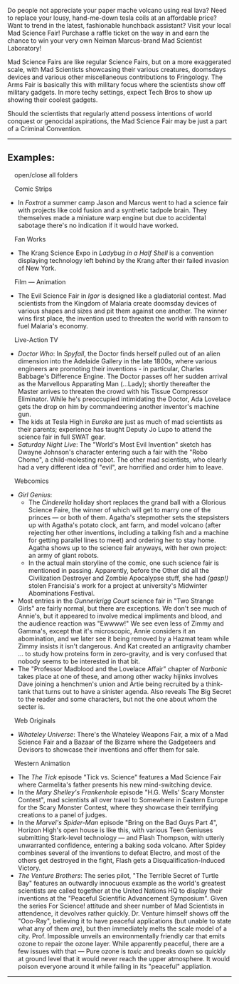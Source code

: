 Do people not appreciate your paper mache volcano using real lava? Need to replace your lousy, hand-me-down tesla coils at an affordable price? Want to trend in the latest, fashionable hunchback assistant? Visit your local Mad Science Fair! Purchase a raffle ticket on the way in and earn the chance to win your very own Neiman Marcus-brand Mad Scientist Laboratory!

Mad Science Fairs are like regular Science Fairs, but on a more exaggerated scale, with Mad Scientists showcasing their various creatures, doomsdays devices and various other miscellaneous contributions to Fringology. The Arms Fair is basically this with military focus where the scientists show off military gadgets. In more techy settings, expect Tech Bros to show up showing their coolest gadgets.

Should the scientists that regularly attend possess intentions of world conquest or genocidal aspirations, the Mad Science Fair may be just a part of a Criminal Convention.

___

## Examples:

    open/close all folders 

    Comic Strips 

-   In _Foxtrot_ a summer camp Jason and Marcus went to had a science fair with projects like cold fusion and a synthetic tadpole brain. They themselves made a miniature warp engine but due to accidental sabotage there's no indication if it would have worked.

    Fan Works 

-   The Krang Science Expo in _Ladybug in a Half Shell_ is a convention displaying technology left behind by the Krang after their failed invasion of New York.

    Film — Animation 

-   The Evil Science Fair in _Igor_ is designed like a gladiatorial contest. Mad scientists from the Kingdom of Malaria create doomsday devices of various shapes and sizes and pit them against one another. The winner wins first place, the invention used to threaten the world with ransom to fuel Malaria's economy.

    Live-Action TV 

-   _Doctor Who_: In _Spyfall_, the Doctor finds herself pulled out of an alien dimension into the Adelaide Gallery in the late 1800s, where various engineers are promoting their inventions - in particular, Charles Babbage's Difference Engine. The Doctor passes off her sudden arrival as the Marvellous Apparating Man (...Lady); shortly thereafter the Master arrives to threaten the crowd with his Tissue Compressor Eliminator. While he's preoccupied intimidating the Doctor, Ada Lovelace gets the drop on him by commandeering another inventor's machine gun.
-   The kids at Tesla High in _Eureka_ are just as much of mad scientists as their parents; experience has taught Deputy Jo Lupo to attend the science fair in full SWAT gear.
-   _Saturday Night Live_: The "World's Most Evil Invention" sketch has Dwayne Johnson's character entering such a fair with the "Robo Chomo", a child-molesting robot. The other mad scientists, who clearly had a very different idea of "evil", are horrified and order him to leave.

    Webcomics 

-   _Girl Genius_:
    -   The _Cinderella_ holiday short replaces the grand ball with a Glorious Science Faire, the winner of which will get to marry one of the princes — or both of them. Agatha's stepmother sets the stepsisters up with Agatha's potato clock, ant farm, and model volcano (after rejecting her other inventions, including a talking fish and a machine for getting parallel lines to meet) and ordering her to stay home. Agatha shows up to the science fair anyways, with her own project: an army of giant robots.
    -   In the actual main storyline of the comic, one such science fair is mentioned in passing. Apparently, before the Other did all the Civilization Destroyer and Zombie Apocalypse stuff, she had _(gasp!)_ stolen Francisia's work for a project at university's Midwinter Abominations Festival.
-   Most entries in the _Gunnerkrigg Court_ science fair in "Two Strange Girls" are fairly normal, but there are exceptions. We don't see much of Annie's, but it appeared to involve medical impliments and blood, and the audience reaction was "Ewwww!" We see even less of Zimmy and Gamma's, except that it's microscopic, Annie considers it an abomination, and we later see it being removed by a Hazmat team while Zimmy insists it isn't dangerous. And Kat created an antigravity chamber ... to study how proteins form in zero-gravity, and is very confused that nobody seems to be interested in that bit.
-   The "Professor Madblood and the Lovelace Affair" chapter of _Narbonic_ takes place at one of these, and among other wacky hijinks involves Dave joining a henchmen's union and Artie being recruited by a think-tank that turns out to have a sinister agenda. Also reveals The Big Secret to the reader and some characters, but not the one about whom the secter is.

    Web Originals 

-   _Whateley Universe_: There's the Whateley Weapons Fair, a mix of a Mad Science Fair and a Bazaar of the Bizarre where the Gadgeteers and Devisors to showcase their inventions and offer them for sale.

    Western Animation 

-   The _The Tick_ episode "Tick vs. Science" features a Mad Science Fair where Carmelita's father presents his new mind-switching device.
-   In the _Mary Shelley's Frankenhole_ episode "H.G. Wells' Scary Monster Contest", mad scientists all over travel to Somewhere in Eastern Europe for the Scary Monster Contest, where they showcase their terrifying creations to a panel of judges.
-   In the _Marvel's Spider-Man_ episode "Bring on the Bad Guys Part 4", Horizon High's open house is like this, with various Teen Geniuses submitting Stark-level technology — and Flash Thompson, with utterly unwarranted confidence, entering a baking soda volcano. After Spidey combines several of the inventions to defeat Electro, and most of the others get destroyed in the fight, Flash gets a Disqualification-Induced Victory.
-   _The Venture Brothers_: The series pilot, "The Terrible Secret of Turtle Bay" features an outwardly innocuous example as the world's greatest scientists are called together at the United Nations HQ to display their inventions at the "Peaceful Scientific Advancement Symposium". Given the series For Science! attitude and sheer number of Mad Scientists in attendence, it devolves rather quickly. Dr. Venture himself shows off the "Ooo-Ray", believing it to have peaceful applications (but unable to state what any of them _are_), but then immediately melts the scale model of a city. Prof. Impossible unveils an environmentally friendly car that emits ozone to repair the ozone layer. While apparently peaceful, there are a few issues with that — Pure ozone is _toxic_ and breaks down so quickly at ground level that it would never reach the upper atmosphere. It would poison everyone around it while failing in its "peaceful" appliation.

___